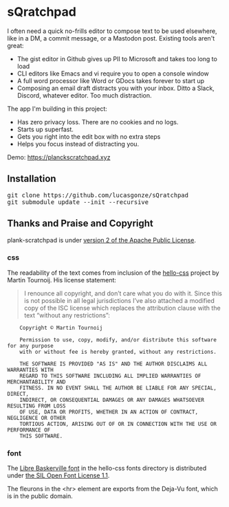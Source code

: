# sQratchpad

I often need a quick no-frills editor to compose text to be used elsewhere, like in a DM, a commit message, or a Mastodon post. Existing tools aren't great:

- The gist editor in Github gives up PII to Microsoft and takes too long to load
- CLI editors like Emacs and vi require you to open a console window
- A full word processor like Word or GDocs takes forever to start up
- Composing an email draft distracts you with your inbox. Ditto a Slack, Discord, whatever editor. Too much distraction.

The app I'm building in this project:

- Has zero privacy loss. There are no cookies and no logs.
- Starts up superfast.
- Gets you right into the edit box with no extra steps
- Helps you focus instead of distracting you.

Demo: https://planckscratchpad.xyz

## Installation

<pre>git clone https://github.com/lucasgonze/sQratchpad
git submodule update --init --recursive</pre>

## Thanks and Praise and Copyright

plank-scratchpad is under [version 2 of the Apache Public License](LICENSE.txt).

### css

The readability of the text comes from inclusion of the [hello-css](https://github.com/arp242/hello-css) project by Martin Tournoij. His license statement:

> I renounce all copyright, and don’t care what you do with it. Since this is not possible in all legal jurisdictions I’ve also attached a modified copy of the ISC license which replaces the attribution clause with the text “without any restrictions”:

        Copyright © Martin Tournoij

        Permission to use, copy, modify, and/or distribute this software for any purpose
        with or without fee is hereby granted, without any restrictions.

        THE SOFTWARE IS PROVIDED "AS IS" AND THE AUTHOR DISCLAIMS ALL WARRANTIES WITH
        REGARD TO THIS SOFTWARE INCLUDING ALL IMPLIED WARRANTIES OF MERCHANTABILITY AND
        FITNESS. IN NO EVENT SHALL THE AUTHOR BE LIABLE FOR ANY SPECIAL, DIRECT,
        INDIRECT, OR CONSEQUENTIAL DAMAGES OR ANY DAMAGES WHATSOEVER RESULTING FROM LOSS
        OF USE, DATA OR PROFITS, WHETHER IN AN ACTION OF CONTRACT, NEGLIGENCE OR OTHER
        TORTIOUS ACTION, ARISING OUT OF OR IN CONNECTION WITH THE USE OR PERFORMANCE OF
        THIS SOFTWARE.


### font

The [Libre Baskerville font](https://github.com/impallari/Libre-Baskerville) in
the hello-css fonts directory is distributed under [the SIL Open Font License 1.1](https://scripts.sil.org/cms/scripts/page.php?item_id=OFL-FAQ_web). 

The fleurons in the &lt;hr&gt; element are exports from the Deja-Vu font, which
is in the public domain.

